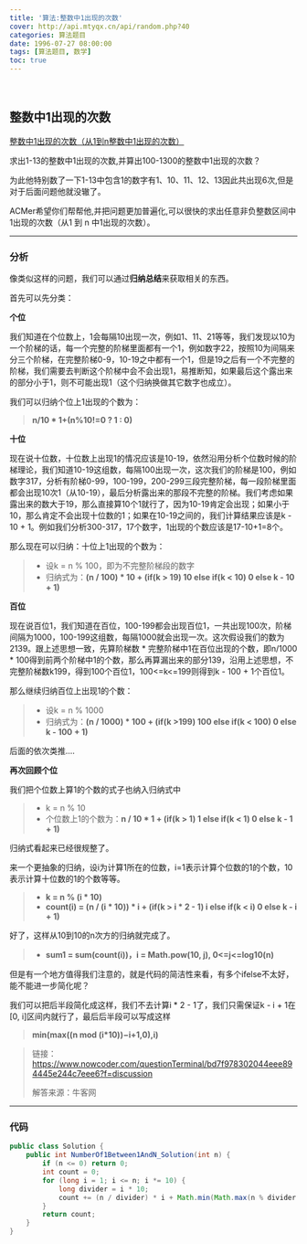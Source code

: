 ```yaml
---
title: '算法:整数中1出现的次数'
cover: http://api.mtyqx.cn/api/random.php?40
categories: 算法题目
date: 1996-07-27 08:00:00
tags: [算法题目, 数学]
toc: true
---
```


<br/>

<!--more-->

## 整数中1出现的次数

[整数中1出现的次数（从1到n整数中1出现的次数）](https://www.nowcoder.com/practice/bd7f978302044eee894445e244c7eee6?tpId=13&tqId=11184&tPage=2&rp=1&ru=%2Fta%2Fcoding-interviews&qru=%2Fta%2Fcoding-interviews%2Fquestion-ranking)

求出1-13的整数中1出现的次数,并算出100-1300的整数中1出现的次数？

为此他特别数了一下1-13中包含1的数字有1、10、11、12、13因此共出现6次,但是对于后面问题他就没辙了。

ACMer希望你们帮帮他,并把问题更加普遍化,可以很快的求出任意非负整数区间中1出现的次数（从1 到 n 中1出现的次数）。

****

### 分析

像类似这样的问题，我们可以通过**归纳总结**来获取相关的东西。

首先可以先分类：

**个位**

我们知道在个位数上，1会每隔10出现一次，例如1、11、21等等，我们发现以10为一个阶梯的话，每一个完整的阶梯里面都有一个1，例如数字22，按照10为间隔来分三个阶梯，在完整阶梯0-9，10-19之中都有一个1，但是19之后有一个不完整的阶梯，我们需要去判断这个阶梯中会不会出现1，易推断知，如果最后这个露出来的部分小于1，则不可能出现1（这个归纳换做其它数字也成立）。

我们可以归纳个位上1出现的个数为：

>   **n/10 \* 1+(n%10!=0 ? 1 : 0)**

**十位**

现在说十位数，十位数上出现1的情况应该是10-19，依然沿用分析个位数时候的阶梯理论，我们知道10-19这组数，每隔100出现一次，这次我们的阶梯是100，例如数字317，分析有阶梯0-99，100-199，200-299三段完整阶梯，每一段阶梯里面都会出现10次1（从10-19），最后分析露出来的那段不完整的阶梯。我们考虑如果露出来的数大于19，那么直接算10个1就行了，因为10-19肯定会出现；如果小于10，那么肯定不会出现十位数的1；如果在10-19之间的，我们计算结果应该是k - 10 + 1。例如我们分析300-317，17个数字，1出现的个数应该是17-10+1=8个。

那么现在可以归纳：十位上1出现的个数为：

>   -   设k = n % 100，即为不完整阶梯段的数字
>   -   归纳式为：**(n / 100) \* 10 + (if(k > 19) 10 else if(k < 10) 0 else k - 10 + 1)**

**百位**

现在说百位1，我们知道在百位，100-199都会出现百位1，一共出现100次，阶梯间隔为1000，100-199这组数，每隔1000就会出现一次。这次假设我们的数为2139。跟上述思想一致，先算阶梯数 * 完整阶梯中1在百位出现的个数，即n/1000 * 100得到前两个阶梯中1的个数，那么再算漏出来的部分139，沿用上述思想，不完整阶梯数k199，得到100个百位1，100<=k<=199则得到k - 100 + 1个百位1。

那么继续归纳百位上出现1的个数：

>   -   设k = n % 1000
>   -   归纳式为：**(n / 1000) \* 100 + (if(k >199) 100 else if(k < 100) 0 else k - 100 + 1)**

后面的依次类推....

**再次回顾个位**

我们把个位数上算1的个数的式子也纳入归纳式中

>   -   k = n % 10
>   -   个位数上1的个数为：**n / 10 \* 1 + (if(k > 1) 1 else if(k < 1) 0 else k - 1 + 1)**

归纳式看起来已经很规整了。 

来一个更抽象的归纳，设i为计算1所在的位数，i=1表示计算个位数的1的个数，10表示计算十位数的1的个数等等。

>   -   **k = n % (i * 10)**
>   -   **count(i) = (n / (i \* 10)) \* i + (if(k > i \* 2 - 1) i else if(k < i) 0 else k - i + 1)**

好了，这样从10到10的n次方的归纳就完成了。

>   -   **sum1 = sum(count(i))，i = Math.pow(10, j), 0<=j<=log10(n)**

但是有一个地方值得我们注意的，就是代码的简洁性来看，有多个ifelse不太好，能不能进一步简化呢？

我们可以把后半段简化成这样，我们不去计算i * 2 - 1了，我们只需保证k - i + 1在[0, i]区间内就行了，最后后半段可以写成这样

>   **min(max((n mod (i\*10))−i+1,0),i)**

>链接：https://www.nowcoder.com/questionTerminal/bd7f978302044eee894445e244c7eee6?f=discussion
>
>解答来源：牛客网

****

### 代码

```java
public class Solution {
    public int NumberOf1Between1AndN_Solution(int n) {
        if (n <= 0) return 0;
        int count = 0;
        for (long i = 1; i <= n; i *= 10) {
            long divider = i * 10;
            count += (n / divider) * i + Math.min(Math.max(n % divider - i + 1, 0), i);
        }
        return count;
    }
}
```

